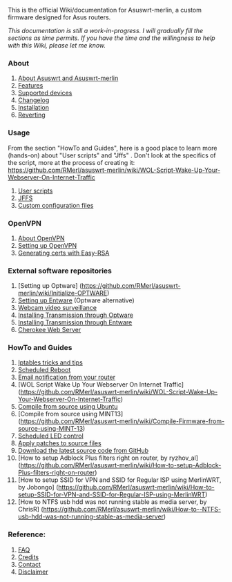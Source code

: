 This is the official Wiki/documentation for Asuswrt-merlin, a custom firmware designed for Asus routers.

_This documentation is still a work-in-progress.  I will gradually fill the sections as time permits._
_If you have the time and the willingness to help with this Wiki, please let me know._

### About
1. [About Asuswrt and Asuswrt-merlin](https://github.com/RMerl/asuswrt-merlin/wiki/About-Asuswrt/)
2. [Features](https://github.com/RMerl/asuswrt-merlin/wiki/Features)
3. [Supported devices](https://github.com/RMerl/asuswrt-merlin/wiki/Supported-Devices)
4. [Changelog](http://www.lostrealm.ca/asuswrt-merlin/changelog.txt)
4. [Installation](https://github.com/RMerl/asuswrt-merlin/wiki/Installation)
5. [Reverting](https://github.com/RMerl/asuswrt-merlin/wiki/Reverting/)

### Usage
From the section "HowTo and Guides", here is a good place to learn more (hands-on) about "User scripts" and "Jffs" . Don't look at the specifics of the script, more at the process of creating it: https://github.com/RMerl/asuswrt-merlin/wiki/WOL-Script-Wake-Up-Your-Webserver-On-Internet-Traffic

1. [User scripts](https://github.com/RMerl/asuswrt-merlin/wiki/User-scripts)
2. [JFFS](https://github.com/RMerl/asuswrt-merlin/wiki/JFFS)
3. [Custom configuration files](https://github.com/RMerl/asuswrt-merlin/wiki/Custom-config-files)

### OpenVPN
1. [About OpenVPN](https://github.com/RMerl/asuswrt-merlin/wiki/About-OpenVPN)
2. [Setting up OpenVPN](https://github.com/RMerl/asuswrt-merlin/wiki/Configuring-OpenVPN)
3. [Generating certs with Easy-RSA](https://github.com/RMerl/asuswrt-merlin/wiki/Generating-OpenVPN-keys-using-Easy-RSA)

### External software repositories
1. [Setting up Optware] (https://github.com/RMerl/asuswrt-merlin/wiki/Initialize-OPTWARE)
2. [Setting up Entware](https://github.com/RMerl/asuswrt-merlin/wiki/Entware) (Optware alternative)
3. [Webcam video surveillance](http://forums.smallnetbuilder.com/showthread.php?t=8833)
4. [Installing Transmission through Optware](http://forums.smallnetbuilder.com/showthread.php?t=8696)
5. [Installing Transmission through Entware](https://github.com/RMerl/asuswrt-merlin/wiki/Installing-Transmission-through-Entware)
6. [Cherokee Web Server](http://forums.smallnetbuilder.com/showthread.php?t=8323)

### HowTo and Guides
1. [Iptables tricks and tips](https://github.com/RMerl/asuswrt-merlin/wiki/Iptables-tips)
2. [Scheduled Reboot](https://github.com/RMerl/asuswrt-merlin/wiki/Scheduled-Reboot)
3. [Email notification from your router](https://github.com/RMerl/asuswrt-merlin/wiki/Sending-Email)
4. [WOL Script Wake Up Your Webserver On Internet Traffic] (https://github.com/RMerl/asuswrt-merlin/wiki/WOL-Script-Wake-Up-Your-Webserver-On-Internet-Traffic)
5. [Compile from source using Ubuntu](https://github.com/RMerl/asuswrt-merlin/wiki/Compile-Firmware-from-source-using-Ubuntu)
6. [Compile from source using MINT13] (https://github.com/RMerl/asuswrt-merlin/wiki/Compile-Firmware-from-source-using-MINT-13)
7. [Scheduled LED control](https://github.com/RMerl/asuswrt-merlin/wiki/Scheduled-LED-control)
8. [Apply patches to source files](https://github.com/RMerl/asuswrt-merlin/wiki/Applying-patches-to-source-files)
9. [Download the latest source code from GitHub](https://github.com/RMerl/asuswrt-merlin/wiki/Download-the-latest-source-code-from-GitHub)
10. [How to setup Adblock Plus filters right on router, by ryzhov_al] (https://github.com/RMerl/asuswrt-merlin/wiki/How-to-setup-Adblock-Plus-filters-right-on-router)
11. [How to setup SSID for VPN and SSID for Regular ISP using MerlinWRT, by Jobongo] (https://github.com/RMerl/asuswrt-merlin/wiki/How-to-setup-SSID-for-VPN-and-SSID-for-Regular-ISP-using-MerlinWRT)
12. [How to NTFS usb hdd was not running stable as media server, by ChrisR] (https://github.com/RMerl/asuswrt-merlin/wiki/How-to--NTFS-usb-hdd-was-not-running-stable-as-media-server)

### Reference:
1. [FAQ](https://github.com/RMerl/asuswrt-merlin/wiki/FAQ)
2. [Credits](https://github.com/RMerl/asuswrt-merlin/wiki/Credits/)
3. [Contact](https://github.com/RMerl/asuswrt-merlin/wiki/Contact/)
4. [Disclaimer](https://github.com/RMerl/asuswrt-merlin/wiki/Disclaimer/)